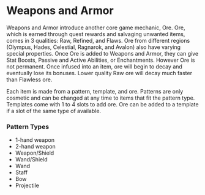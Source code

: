 # Weapons and Armor

Weapons and Armor introduce another core game mechanic, Ore. Ore, which is earned through quest rewards and salvaging unwanted items, comes in 3 qualities: Raw, Refined, and Flaws. Ore from different regions (Olympus, Hades, Celestial, Ragnarok, and Avalon) also have varying special properties. Once Ore is added to Weapons and Armor, they can give Stat Boosts, Passive and Active Abilities, or Enchantments. However Ore is not permanent. Once infused into an item, ore will begin to decay and eventually lose its bonuses. Lower quality Raw ore will decay much faster than Flawless ore.



Each item is made from a pattern, template, and ore. Patterns are only cosmetic and can be changed at any time to items that fit the pattern type. Templates come with 1 to 4 slots to add ore. Ore can be added to a template if a slot of the same type of available.

### Pattern Types <a href="#_cy45jyx8n6io" id="_cy45jyx8n6io"></a>

* 1-hand weapon
* 2-hand weapon
* Weapon/Shield
* Wand/Shield
* Wand
* Staff
* Bow
* Projectile

